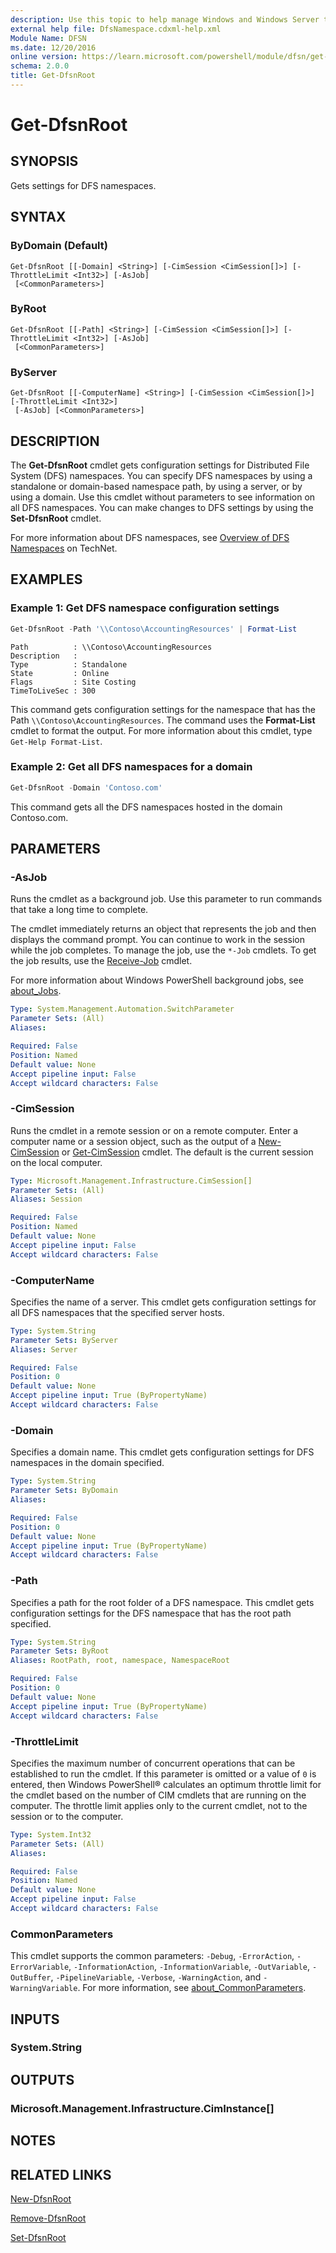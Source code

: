 ```yaml
---
description: Use this topic to help manage Windows and Windows Server technologies with Windows PowerShell.
external help file: DfsNamespace.cdxml-help.xml
Module Name: DFSN
ms.date: 12/20/2016
online version: https://learn.microsoft.com/powershell/module/dfsn/get-dfsnroot?view=windowsserver2022-ps&wt.mc_id=ps-gethelp
schema: 2.0.0
title: Get-DfsnRoot
---
```


# Get-DfsnRoot

## SYNOPSIS
Gets settings for DFS namespaces.

## SYNTAX

### ByDomain (Default)

```
Get-DfsnRoot [[-Domain] <String>] [-CimSession <CimSession[]>] [-ThrottleLimit <Int32>] [-AsJob]
 [<CommonParameters>]
```

### ByRoot

```
Get-DfsnRoot [[-Path] <String>] [-CimSession <CimSession[]>] [-ThrottleLimit <Int32>] [-AsJob]
 [<CommonParameters>]
```

### ByServer

```
Get-DfsnRoot [[-ComputerName] <String>] [-CimSession <CimSession[]>] [-ThrottleLimit <Int32>]
 [-AsJob] [<CommonParameters>]
```

## DESCRIPTION

The **Get-DfsnRoot** cmdlet gets configuration settings for Distributed File System (DFS)
namespaces. You can specify DFS namespaces by using a standalone or domain-based namespace path, by
using a server, or by using a domain. Use this cmdlet without parameters to see information on all
DFS namespaces. You can make changes to DFS settings by using the **Set-DfsnRoot** cmdlet.

For more information about DFS namespaces, see
[Overview of DFS Namespaces](https://technet.microsoft.com/library/cc730736) on TechNet.

## EXAMPLES

### Example 1: Get DFS namespace configuration settings

```powershell
Get-DfsnRoot -Path '\\Contoso\AccountingResources' | Format-List
```

```Output
Path          : \\Contoso\AccountingResources
Description   :
Type          : Standalone
State         : Online
Flags         : Site Costing
TimeToLiveSec : 300
```

This command gets configuration settings for the namespace that has the Path
`\\Contoso\AccountingResources`. The command uses the **Format-List** cmdlet to format the output.
For more information about this cmdlet, type `Get-Help Format-List`.

### Example 2: Get all DFS namespaces for a domain

```powershell
Get-DfsnRoot -Domain 'Contoso.com'
```

This command gets all the DFS namespaces hosted in the domain Contoso.com.

## PARAMETERS

### -AsJob

Runs the cmdlet as a background job. Use this parameter to run commands that take a long time to
complete.

The cmdlet immediately returns an object that represents the job and then displays the command
prompt. You can continue to work in the session while the job completes. To manage the job, use the
`*-Job` cmdlets. To get the job results, use the
[Receive-Job](https://go.microsoft.com/fwlink/?LinkID=113372) cmdlet.

For more information about Windows PowerShell background jobs, see
[about_Jobs](https://go.microsoft.com/fwlink/?LinkID=113251).

```yaml
Type: System.Management.Automation.SwitchParameter
Parameter Sets: (All)
Aliases: 

Required: False
Position: Named
Default value: None
Accept pipeline input: False
Accept wildcard characters: False
```

### -CimSession

Runs the cmdlet in a remote session or on a remote computer. Enter a computer name or a session
object, such as the output of a [New-CimSession](https://go.microsoft.com/fwlink/p/?LinkId=227967)
or [Get-CimSession](https://go.microsoft.com/fwlink/p/?LinkId=227966) cmdlet. The default is the
current session on the local computer.

```yaml
Type: Microsoft.Management.Infrastructure.CimSession[]
Parameter Sets: (All)
Aliases: Session

Required: False
Position: Named
Default value: None
Accept pipeline input: False
Accept wildcard characters: False
```

### -ComputerName

Specifies the name of a server. This cmdlet gets configuration settings for all DFS namespaces that
the specified server hosts.

```yaml
Type: System.String
Parameter Sets: ByServer
Aliases: Server

Required: False
Position: 0
Default value: None
Accept pipeline input: True (ByPropertyName)
Accept wildcard characters: False
```

### -Domain

Specifies a domain name. This cmdlet gets configuration settings for DFS namespaces in the domain
specified.

```yaml
Type: System.String
Parameter Sets: ByDomain
Aliases: 

Required: False
Position: 0
Default value: None
Accept pipeline input: True (ByPropertyName)
Accept wildcard characters: False
```

### -Path

Specifies a path for the root folder of a DFS namespace. This cmdlet gets configuration settings for
the DFS namespace that has the root path specified.

```yaml
Type: System.String
Parameter Sets: ByRoot
Aliases: RootPath, root, namespace, NamespaceRoot

Required: False
Position: 0
Default value: None
Accept pipeline input: True (ByPropertyName)
Accept wildcard characters: False
```

### -ThrottleLimit

Specifies the maximum number of concurrent operations that can be established to run the cmdlet. If
this parameter is omitted or a value of `0` is entered, then Windows PowerShell® calculates an
optimum throttle limit for the cmdlet based on the number of CIM cmdlets that are running on the
computer. The throttle limit applies only to the current cmdlet, not to the session or to the
computer.

```yaml
Type: System.Int32
Parameter Sets: (All)
Aliases: 

Required: False
Position: Named
Default value: None
Accept pipeline input: False
Accept wildcard characters: False
```

### CommonParameters

This cmdlet supports the common parameters: `-Debug`, `-ErrorAction`, `-ErrorVariable`,
`-InformationAction`, `-InformationVariable`, `-OutVariable`, `-OutBuffer`, `-PipelineVariable`,
`-Verbose`, `-WarningAction`, and `-WarningVariable`. For more information, see
[about_CommonParameters](https://go.microsoft.com/fwlink/?LinkID=113216).

## INPUTS

### System.String

## OUTPUTS

### Microsoft.Management.Infrastructure.CimInstance[]

## NOTES

## RELATED LINKS

[New-DfsnRoot](./New-DfsnRoot.md)

[Remove-DfsnRoot](./Remove-DfsnRoot.md)

[Set-DfsnRoot](./Set-DfsnRoot.md)
